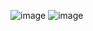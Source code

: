 ![image](https://user-images.githubusercontent.com/57319180/146139156-6b902522-7ec1-40b0-8cee-f277ad0ea938.png)
![image](https://user-images.githubusercontent.com/57319180/146139195-59177f5b-5158-479c-a950-8af240900b4a.png)
